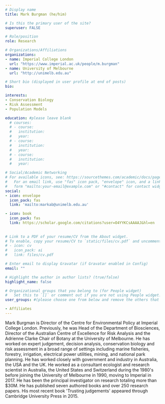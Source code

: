 ```yaml
---
# Display name
title: Mark Burgman (he/him)

# Is this the primary user of the site?
superuser: FALSE

# Role/position
role: Research

# Organizations/Affiliations
organizations:
- name: Imperial College London
  url: "https://www.imperial.ac.uk/people/m.burgman"
- name: University of Melbourne
  url: "http://unimelb.edu.au"

# Short bio (displayed in user profile at end of posts)
bio: 

interests:
- Conservation Biology
- Risk Assessment
- Population Models

education: #please leave blank
  # courses:
  # - course:
  #   institution:
  #   year:
  # - course:
  #   institution:
  #   year:
  # - course:
  #   institution:
  #   year:

# Social/Academic Networking
# For available icons, see: https://sourcethemes.com/academic/docs/page-builder/#icons
#   For an email link, use "fas" icon pack, "envelope" icon, and a link in the
#   form "mailto:your-email@example.com" or "#contact" for contact widget.
social:
- icon: envelope
  icon_pack: fas
  link: 'mailto:markab@unimelb.edu.au'

- icon: book
  icon_pack: fas
  link: https://scholar.google.com/citations?user=O4YYKCsAAAAJ&hl=en
    
  
# Link to a PDF of your resume/CV from the About widget.
# To enable, copy your resume/CV to `static/files/cv.pdf` and uncomment the lines below.
# - icon: cv
#   icon_pack: ai
#   link: files/cv.pdf

# Enter email to display Gravatar (if Gravatar enabled in Config)
email: ""

# Highlight the author in author lists? (true/false)
highlight_name: false

# Organizational groups that you belong to (for People widget)
#   Set this to `[]` or comment out if you are not using People widget.
user_groups: #(please choose one from below and remove the others that aren't needed)

- Affiliates
---
```



Mark Burgman is Director of the Centre for Environmental Policy at Imperial College London. Previously, he was Head of the Department of Biosciences, Director of the Australian Centre of Excellence for Risk Analysis and the Adrienne Clarke Chair of Botany at the University of Melbourne. He has worked on expert judgement, decision analysis, conservation biology and risk assessment in a broad range of settings including marine fisheries, forestry, irrigation, electrical power utilities, mining, and national park planning. He has worked closely with government and industry in Australia, the USA and the UK. He worked as a consultant ecologist and research scientist in Australia, the United States and Switzerland during the 1980's before joining the University of Melbourne in 1990, moving to Imperial in 2017. He has been the principal investigator on research totaling more than $30M.  He has published seven authored books and over 250 research papers. His most recent book 'Trusting judgements' appeared through Cambridge University Press in 2015. 